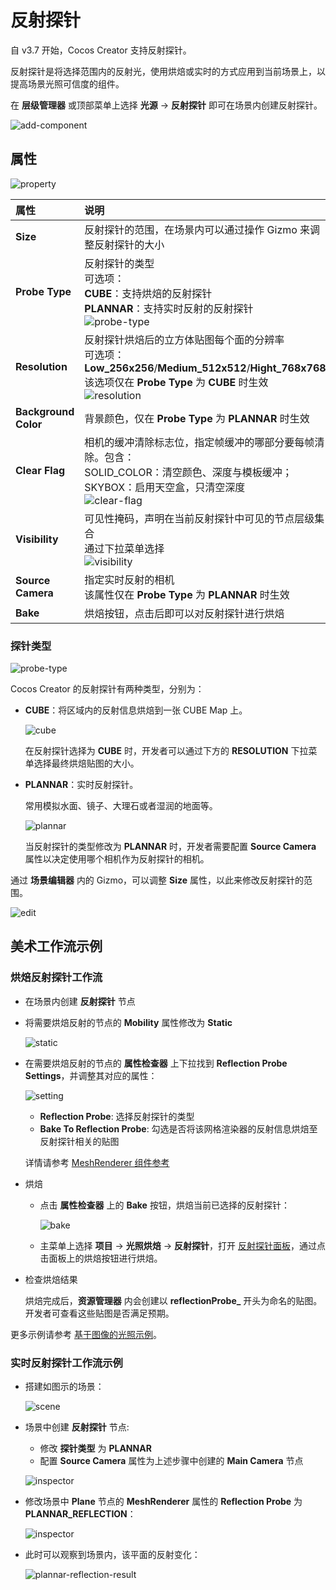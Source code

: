 # 反射探针

自 v3.7 开始，Cocos Creator 支持反射探针。

反射探针是将选择范围内的反射光，使用烘焙或实时的方式应用到当前场景上，以提高场景光照可信度的组件。

在 **层级管理器** 或顶部菜单上选择 **光源** -> **反射探针** 即可在场景内创建反射探针。

![add-component](reflection-probe/add-reflect-probe.png)

## 属性

![property](reflection-probe/property.png)

| 属性 | 说明 |
| :-- | :-- |
| **Size** | 反射探针的范围，在场景内可以通过操作 Gizmo 来调整反射探针的大小 |
| **Probe Type** | 反射探针的类型 <br> 可选项：<br> **CUBE**：支持烘焙的反射探针 <br> **PLANNAR**：支持实时反射的反射探针 <br> ![probe-type](reflection-probe/probe-type.png)|
| **Resolution** | 反射探针烘焙后的立方体贴图每个面的分辨率 <br> 可选项： **Low_256x256**/**Medium_512x512**/**Hight_768x768** <br> 该选项仅在 **Probe Type** 为 **CUBE** 时生效 <br> ![resolution](reflection-probe/resolution.png)|
| **Background Color** | 背景颜色，仅在 **Probe Type** 为 **PLANNAR** 时生效 |
| **Clear Flag** | 相机的缓冲清除标志位，指定帧缓冲的哪部分要每帧清除。包含：<br> SOLID_COLOR：清空颜色、深度与模板缓冲；<br> SKYBOX：启用天空盒，只清空深度  <br> ![clear-flag](reflection-probe/clear-flag.png)|
| **Visibility** | 可见性掩码，声明在当前反射探针中可见的节点层级集合 <br> 通过下拉菜单选择 <br> ![visibility](reflection-probe/visibility.png)|
| **Source Camera** | 指定实时反射的相机 <br> 该属性仅在 **Probe Type** 为 **PLANNAR** 时生效 |
| **Bake** | 烘焙按钮，点击后即可以对反射探针进行烘焙 |

### 探针类型

![probe-type](reflection-probe/probe-type.png)

Cocos Creator 的反射探针有两种类型，分别为：

- **CUBE**：将区域内的反射信息烘焙到一张 CUBE Map 上。

    ![cube](reflection-probe/cube.png)

    在反射探针选择为 **CUBE** 时，开发者可以通过下方的 **RESOLUTION** 下拉菜单选择最终烘焙贴图的大小。

- **PLANNAR**：实时反射探针。

    常用模拟水面、镜子、大理石或者湿润的地面等。

    ![plannar](reflection-probe/plannar.png)

    当反射探针的类型修改为 **PLANNAR** 时，开发者需要配置 **Source Camera** 属性以决定使用哪个相机作为反射探针的相机。

通过 **场景编辑器** 内的 Gizmo，可以调整 **Size** 属性，以此来修改反射探针的范围。

![edit](reflection-probe/edit-area-box.gif)

## 美术工作流示例

### 烘焙反射探针工作流

- 在场景内创建 **反射探针** 节点

- 将需要烘焙反射的节点的 **Mobility** 属性修改为 **Static**

    ![static](reflection-probe/static.png)

- 在需要烘焙反射的节点的 **属性检查器** 上下拉找到 **Reflection Probe Settings**，并调整其对应的属性：

    ![setting](reflection-probe/mesh-renderer-reflect-probe.png)

    - **Reflection Probe**: 选择反射探针的类型
    - **Bake To Reflection Probe**: 勾选是否将该网格渲染器的反射信息烘焙至反射探针相关的贴图

    详情请参考 [MeshRenderer 组件参考](../../../../engine/renderable/model-component.md)

- 烘焙

    - 点击 **属性检查器** 上的 **Bake** 按钮，烘焙当前已选择的反射探针：

        ![bake](reflection-probe/bake.png)

    - 主菜单上选择 **项目** -> **光照烘焙** -> **反射探针**，打开 [反射探针面板](reflection-probe-panel.md)，通过点击面板上的烘焙按钮进行烘焙。

- 检查烘焙结果

    烘焙完成后，**资源管理器** 内会创建以 **reflectionProbe_** 开头为命名的贴图。开发者可查看这些贴图是否满足预期。

更多示例请参考 [基于图像的光照示例](example.md)。

### 实时反射探针工作流示例

- 搭建如图示的场景：

    ![scene](reflection-probe/plannar-scene.png)

- 场景中创建 **反射探针** 节点:

    - 修改 **探针类型** 为 **PLANNAR**
    - 配置 **Source Camera** 属性为上述步骤中创建的 **Main Camera** 节点

    ![inspector](reflection-probe/plannar-probe-property.png)

- 修改场景中 **Plane** 节点的 **MeshRenderer** 属性的 **Reflection Probe** 为 **PLANNAR_REFLECTION**：

    ![inspector](reflection-probe/plane-reflection-probe-property.png)

- 此时可以观察到场景内，该平面的反射变化：

    ![plannar-reflection-result](reflection-probe/plannar-reflection-result.png)
